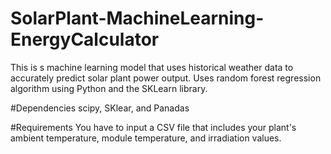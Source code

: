 # SolarPlant-MachineLearning-EnergyCalculator
This is s machine learning model that uses historical weather data to accurately predict solar plant power output.
Uses random forest regression algorithm using Python and the SKLearn library.

#Dependencies
scipy, SKlear, and Panadas

#Requirements
You have to input a CSV file that includes your plant's ambient temperature, module temperature, and irradiation values.
